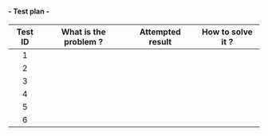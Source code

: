 #### - Test plan -

| Test ID | What is the problem ? | Attempted result | How to solve it ? |
|:----:|:---:|:---:|:---:|
|   1  |     |     |     |
|   2  |     |     |     |
|   3  |     |     |     |
|   4  |     |     |     |
|   5  |     |     |     |
|   6  |     |     |     |
